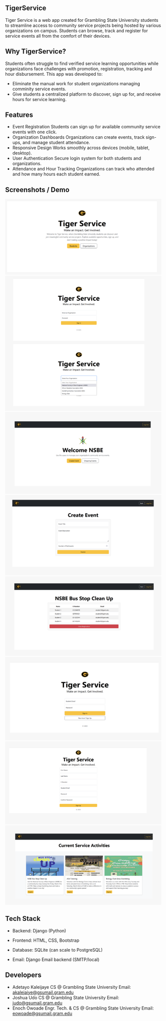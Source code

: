 ## TigerService
Tiger Service is a web app created for Grambling State University students to streamline access to community service projects being hosted by various organizations on campus. Students can browse, track and register for service events all from the comfort of their devices.

## Why TigerService?
Students often struggle to find verified service learning opportunities while organizations face challenges with promotion, registration, tracking and hour disbursement.
This app was developed to:
- Eliminate the manual work for student organizations managing comminity service events.
- Give students a centralized platform to discover, sign up for, and receive hours for service learning.

## Features
- Event Registration
Students can sign up for available community service events with one click.
- Organization Dashboards
Organizations can create events, track sign-ups, and manage student attendance.
- Responsive Design
Works smoothly across devices (mobile, tablet, desktop).
- User Authentication
Secure login system for both students and organizations.
- Attendance and Hour Tracking
Organizations can track who attended and how many hours each student earned.



## Screenshots / Demo
![Home Page](/demo/image.png)
![Sign in page](/demo/image-1.png)
![Organizations' dashboard](/demo/image-2.png)
![Page for creating events](/demo/image-3.png)
![Registered Students page](/demo/image-4.png)
![Student sign-in](/demo/image-5.png)
![Student sign-up](/demo/image-6.png)
![Student Dashboard](/demo/image-7.png)

## Tech Stack
- Backend: Django (Python)

- Frontend: HTML, CSS, Bootstrap

- Database: SQLite (can scale to PostgreSQL)

- Email: Django Email backend (SMTP/local)

## Developers
- Adetayo Kaleijaye
  CS @ Grambling State University
  Email: akalejaiye@gsumail.gram.edu
- Joshua Udo
  CS @ Grambling State University
  Email: judo@gsumail.gram.edu
- Enoch Owoade
  Engr. Tech. & CS @ Grambling State University
  Email: eowoade@gsumail.gram.edu
